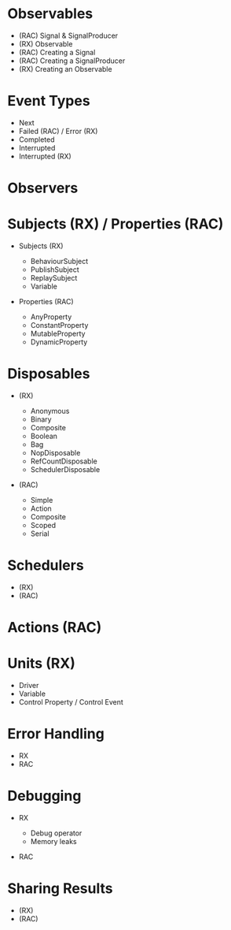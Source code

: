 # Observables
- (RAC) Signal & SignalProducer
- (RX) Observable
- (RAC) Creating a Signal
- (RAC) Creating a SignalProducer
- (RX) Creating an Observable

# Event Types
- Next
- Failed (RAC) / Error (RX)
- Completed
- Interrupted
- Interrupted (RX)

# Observers

# Subjects (RX) / Properties (RAC)
- Subjects (RX)
	- BehaviourSubject
	- PublishSubject
	- ReplaySubject
	- Variable

- Properties (RAC)
	- AnyProperty
	- ConstantProperty
	- MutableProperty
	- DynamicProperty

# Disposables
- (RX)
	- Anonymous
	- Binary
	- Composite
	- Boolean
	- Bag
	- NopDisposable
	- RefCountDisposable
	- SchedulerDisposable

- (RAC)
	- Simple
	- Action
	- Composite
	- Scoped
	- Serial

# Schedulers
- (RX)
- (RAC)

# Actions (RAC)
# Units (RX)
- Driver
- Variable
- Control Property / Control Event

# Error Handling
- RX
- RAC

# Debugging
- RX
	- Debug operator
	- Memory leaks

- RAC

# Sharing Results
- (RX)
- (RAC)